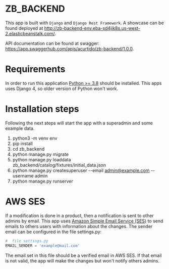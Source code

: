 # ZB_BACKEND
This app is built with ``Django`` and ``Django Rest Framework``. A showcase can be found deployed at http://zb-backend-env.eba-sd4jik8s.us-west-2.elasticbeanstalk.com/.

API documentation can be found at swagger: https://app.swaggerhub.com/apis/acurtido/zb-backend/1.0.0.

# Requirements
In order to run this application [Python >= 3.8](https://www.python.org/) should be installed. This apps uses Django 4, so older version of Python won't work.

# Installation steps
Following the next steps will start the app with a superadmin and some example data.
1. python3 -m venv env
2. pip install
3. cd zb_backend
4. python manage.py migrate
5. python manage.py loaddata zb_backend/catalog/fixtures/initial_data.json
6. python manage.py createsuperuser --email admin@example.com --username admin
7. python manage.py runserver

# AWS SES
If a modification is done in a product, then a notification is sent to other admins by email. This app uses [Amazon Simple Email Service (SES)](https://aws.amazon.com/es/ses/) to send emails to others users with information about the changes. The sender email can be configured in the file settings.py:

``` python
#  file settings.py
EMAIL_SENDER = 'example@mail.com'
```

The email set in this file should be a verified email in AWS SES. If that email is not valid, the app will make the changes but won't notify others admins.


